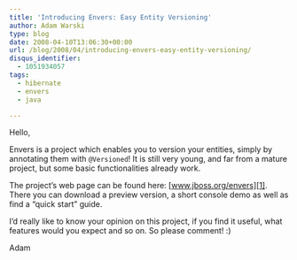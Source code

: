 ```yaml
---
title: 'Introducing Envers: Easy Entity Versioning'
author: Adam Warski
type: blog
date: 2008-04-10T13:06:30+00:00
url: /blog/2008/04/introducing-envers-easy-entity-versioning/
disqus_identifier:
  - 1051934057
tags:
  - hibernate
  - envers
  - java

---
```

Hello,

Envers is a project which enables you to version your entities, simply by annotating them with `@Versioned`! It is still very young, and far from a mature project, but some basic functionalities already work.

The project&#8217;s web page can be found here: [www.jboss.org/envers][1]. There you can download a preview version, a short console demo as well as find a &#8220;quick start&#8221; guide.

I&#8217;d really like to know your opinion on this project, if you find it useful, what features would you expect and so on. So please comment! :)

Adam

 [1]: http://www.jboss.org/envers "www.jboss.org/envers"
